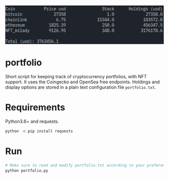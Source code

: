 <p align="center">
  <img src="https://github.com/izcoser/portfolio/blob/main/example.png" />
</p>

# portfolio
Short script for keeping track of cryptocurrency portfolios, with NFT support. It uses the Coingecko and OpenSea free endpoints. Holdings and display options are stored in a plain text configuration file ```portfolio.txt```.

# Requirements
Python3.6+ and requests.

```sh
python -m pip install requests
```

# Run
```sh
# Make sure to read and modify portfolio.txt according to your preferences.
python portfolio.py
```